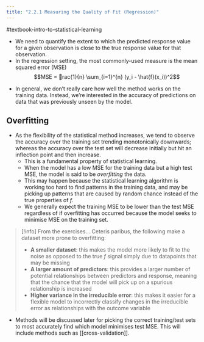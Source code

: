 ```yaml
---
title: "2.2.1 Measuring the Quality of Fit (Regression)"
---
```

#textbook-intro-to-statistical-learning 

- We need to quantify the extent to which the predicted response value for a given observation is close to the true response value for that observation. 
- In the regression setting, the most commonly-used measure is the mean squared error (MSE)
$$MSE = rac{1}{n} \sum_{i=1}^{n} (y_i - \hat{f}(x_i))^2$$
* In general, we don’t really care how well the method works on the training data. Instead, we’re interested in the accuracy of predictions on data that was previously unseen by the model.

## Overfitting

- As the flexibility of the statistical method increases, we tend to observe the accuracy over the training set trending monotonically downwards; whereas the accuracy over the test set will decrease initially but hit an inflection point and then increase.
	- This is a fundamental property of statistical learning.
	- When the model has a low MSE for the training data but a high test MSE, the model is said to be *overfitting* the data.
	- This may happen because the statistical learning algorithm is working too hard to find patterns in the training data, and may be picking up patterns that are caused by random chance instead of the true properties of $f$.
	- We generally expect the training MSE to be lower than the test MSE regardless of if overfitting has occurred because the model seeks to minimise MSE on the training set.

> [!info] From the exercises...
> Ceteris paribus, the following make a dataset more prone to overfitting:
> - **A smaller dataset**: this makes the model more likely to fit to the noise as opposed to the true $f$ signal simply due to datapoints that may be missing
> - **A larger amount of predictors**: this provides a larger number of potential relationships between predictors and response, meaning that the chance that the model will pick up on a spurious relationship is increased
> - **Higher variance in the irreducible error**: this makes it easier for a flexible model to incorrectly classify changes in the irreducible error as relationships with the outcome variable

- Methods will be discussed later for picking the correct training/test sets to most accurately find which model minimises test MSE. This will include methods such as [[cross-validation]].
